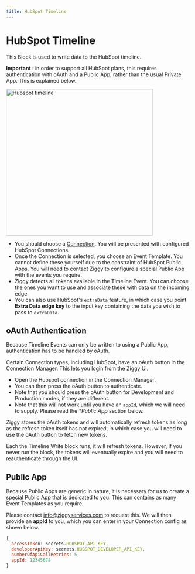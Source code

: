 ```yaml
---
title: HubSpot Timeline
---
```


# HubSpot Timeline

This Block is used to write data to the HubSpot timeline.

**Important** : in order to support all HubSpot plans, this requires authentication with oAuth and a Public App, rather
than the usual Private App. This is explained below.

<img src="/img/flows/blocks/hubspot/hubspot-timeline-write.png" alt="Hubspot timeline" width="400" />

- You should choose a [Connection](/user-guide/Connections). You will be presented with configured HubSpot Connections.
- Once the Connection is selected, you choose an Event Template. You cannot define these yourself 
due to the constraint of HubSpot Public Apps. You will need to contact Ziggy to configure a special Public App with 
the events you require.
- Ziggy detects all tokens available in the Timeline Event. You can choose the ones you want to use and 
associate these with data on the incoming edge.
- You can also use HubSpot's `extraData` feature, in which case you point **Extra Data edge key**  to the 
input key containing the data you wish to pass to `extraData`.

## oAuth Authentication
Because Timeline Events can only be written to using a Public App, authentication has to be handled by oAuth.

Certain Connection types, including HubSpot, have an oAuth button in the Connection Manager. 
This lets you login from the Ziggy UI.

- Open the Hubspot connection in the Connection Manager. 
- You can then press the oAuth button to authenticate.
- Note that you should press the oAuth button for Development and Production modes, if they are different.
- Note that this will not work until you have an `appId`, which we will need to supply. Please read the
**Public App* section below.

Ziggy stores the oAuth tokens and will automatically refresh tokens as long as the refresh token itself has not expired, 
in which case you will need to use the oAuth button to fetch new tokens.

Each the Timeline Write block runs, it will refresh tokens. However, if you never run the block, the tokens will 
eventually expire and you will need to reauthenticate through the UI.

## Public App
Because Public Apps are generic in nature, it is necessary for us to create a special Public App that is 
dedicated to you. This can contains as many Event Templates as you require.

Please contact info@ziggyservices.com to request this. We will then provide an **appId** to you, which you can 
enter in your Connection config as shown below.

```JavaScript
{
  accessToken: secrets.HUBSPOT_API_KEY,
  developerApiKey: secrets.HUBSPOT_DEVELOPER_API_KEY,
  numberOfApiCallRetries: 5,
  appId: 12345678
}
```
